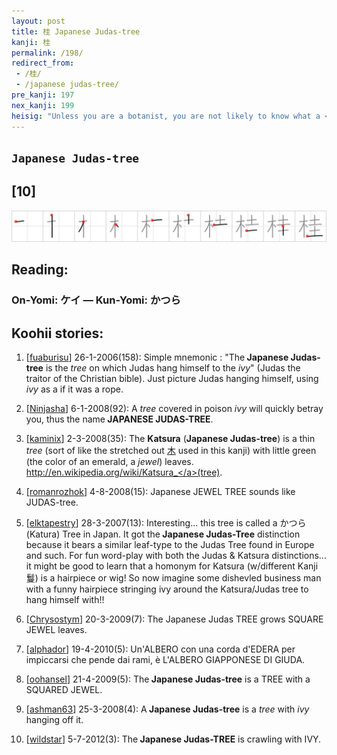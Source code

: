 ```yaml
---
layout: post
title: 桂 Japanese Judas-tree
kanji: 桂
permalink: /198/
redirect_from:
 - /桂/
 - /japanese judas-tree/
pre_kanji: 197
nex_kanji: 199
heisig: "Unless you are a botanist, you are not likely to know what a <b>Japanese Judas-tree</b> looks like, and probably never even heard of it before, but the name is sufficiently odd to make remembering it easy. Using the primitives as our guide, we define it as a <i>tree</i> with <i>ivy</i> growing down its branches in the shape of a hangman's rope."
---
```


## `Japanese Judas-tree`

## [10]

<div class="stroke"><img src="../images/E6A182.png" /></div>

## Reading:

### On-Yomi: ケイ &mdash; Kun-Yomi: かつら

## Koohii stories:

1) [<a href="http://kanji.koohii.com/profile/fuaburisu">fuaburisu</a>] 26-1-2006(158): Simple mnemonic : &quot;The<strong> Japanese Judas-tree</strong> is the <em>tree</em> on which Judas hang himself to the <em>ivy</em>&quot; (Judas the traitor of the Christian bible). Just picture Judas hanging himself, using <em>ivy</em> as a if it was a rope. 

2) [<a href="http://kanji.koohii.com/profile/Ninjasha">Ninjasha</a>] 6-1-2008(92): A <em>tree</em> covered in poison <em>ivy</em> will quickly betray you, thus the name<strong> JAPANESE JUDAS-TREE</strong>. 

3) [<a href="http://kanji.koohii.com/profile/kaminix">kaminix</a>] 2-3-2008(35): The <strong>Katsura</strong> (<strong>Japanese Judas-tree</strong>) is a thin <em>tree</em> (sort of like the stretched out   <a href="http://jisho.org/kanji/details/木">木</a>   used in this kanji) with little green (the color of an emerald, a <em>jewel</em>) leaves. <a href="http://en.wikipedia.org/wiki/Katsura_">http://en.wikipedia.org/wiki/Katsura_</a>(tree). 

4) [<a href="http://kanji.koohii.com/profile/romanrozhok">romanrozhok</a>] 4-8-2008(15): Japanese JEWEL TREE sounds like JUDAS-tree. 

5) [<a href="http://kanji.koohii.com/profile/elktapestry">elktapestry</a>] 28-3-2007(13): Interesting... this tree is called a かつら (Katura) Tree in Japan. It got the<strong> Japanese Judas-Tree</strong> distinction because it bears a similar leaf-type to the Judas Tree found in Europe and such. For fun word-play with both the Judas &amp; Katsura distinctions... it might be good to learn that a homonym for Katsura (w/different Kanji 鬘) is a hairpiece or wig! So now imagine some dishevled business man with a funny hairpiece stringing ivy around the Katsura/Judas tree to hang himself with!! 

6) [<a href="http://kanji.koohii.com/profile/Chrysostym">Chrysostym</a>] 20-3-2009(7): The Japanese Judas TREE grows SQUARE JEWEL leaves. 

7) [<a href="http://kanji.koohii.com/profile/alphador">alphador</a>] 19-4-2010(5): Un&#039;ALBERO con una corda d&#039;EDERA per impiccarsi che pende dai rami, è L&#039;ALBERO GIAPPONESE DI GIUDA. 

8) [<a href="http://kanji.koohii.com/profile/oohansel">oohansel</a>] 21-4-2009(5): The<strong> Japanese Judas-tree</strong> is a TREE with a SQUARED JEWEL. 

9) [<a href="http://kanji.koohii.com/profile/ashman63">ashman63</a>] 25-3-2008(4): A<strong> Japanese Judas-tree</strong> is a <em>tree</em> with <em>ivy</em> hanging off it. 

10) [<a href="http://kanji.koohii.com/profile/wildstar">wildstar</a>] 5-7-2012(3): The<strong> Japanese Judas-TREE</strong> is crawling with IVY. 
